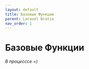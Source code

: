 ```yaml
---
layout: default
title: Базовые Функции
parent: Laravel Bratia
nav_order: 1
---
```


# Базовые Функции
*В процесссе =)*
